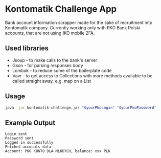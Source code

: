 # Kontomatik Challenge App

Bank account information scrapper made for the sake of recruitment into Kontomatik company. Currently working only with PKO Bank Polski accounts, that are not using IKO mobile 2FA.

## Used libraries

* Jsoup - to make calls to the bank's server
* Gson - for parsing responses body
* Lombok - to reduce some of the boilerplate code
* Vavr - to get access to Collections with more methods available to be called straight away, e.g. map on a List
## Usage

```bash
java -jar kontomatik-challenge.jar "$yourPkoLogin" "$yourPkoPassword"
```

## Example Output
```
Login sent
Password sent
Logged in successfully
Fetched accounts data
Account: PKO KONTO DLA MŁODYCH, balance: xxx PLN
```
